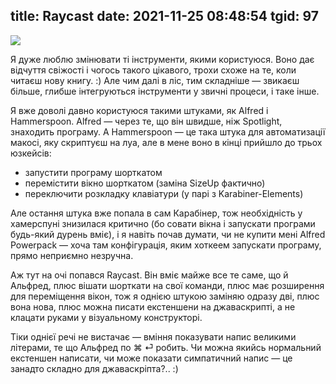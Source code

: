 title: Raycast
date: 2021-11-25 08:48:54
tgid: 97
----


![](https://images.solovyov.net/r/2021/11/DraggedImage.png)
 
Я дуже люблю змінювати ті інструменти, якими користуюся. Воно дає відчуття свіжості і чогось такого цікавого, трохи схоже на те, коли читаєш нову книгу. :) Але чим далі в ліс, тим  складніше — звикаєш більше, глибше інтегруються інструменти у звичні процеси, і таке інше.

Я вже доволі давно користуюся такими штуками, як Alfred і Hammerspoon. Alfred — через те, що він швидше, ніж Spotlight, знаходить програму. А Hammerspoon — це така штука для автоматизації макосі, яку скриптуєш на луа, але в мене воно в кінці прийшло до трьох юзкейсів:

  * запустити програму шорткатом
  * перемістити вікно шорткатом (заміна SizeUp фактично)
  * переключити розкладку клавіатури (у парі з Karabiner-Elements)

Але остання штука вже попала в сам Карабінер, тож необхідність у хамерспуні знизилася критично (бо совати вікна і запускати програми будь-який дурень вміє), і я навіть почав думати, чи не купити мені Alfred Powerpack — хоча там конфігурація, яким хоткеем запускати програму, прямо неприємно незручна. 

Аж тут на очі попався Raycast. Він вміє майже все те саме, що й Альфред, плюс вішати шорткати на свої команди, плюс має розширення для переміщення вікон, тож я однією штукою заміняю одразу дві, плюс вона нова, плюс можна писати екстеншени на джаваскрипті, а не клацати руками у візуальному конструкторі.

Тіки однієї речі не вистачає — вміння показувати напис великими літерами, те що Альфред по ⌘ ⏎ робить. Чи можна якийсь нормальний екстеншен написати, чи може показати симпатичний напис — це занадто складно для джаваскріпта?.. :)
